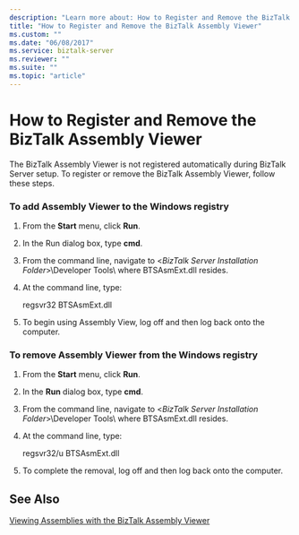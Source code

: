 ```yaml
---
description: "Learn more about: How to Register and Remove the BizTalk Assembly Viewer"
title: "How to Register and Remove the BizTalk Assembly Viewer"
ms.custom: ""
ms.date: "06/08/2017"
ms.service: biztalk-server
ms.reviewer: ""
ms.suite: ""
ms.topic: "article"
---
```

# How to Register and Remove the BizTalk Assembly Viewer
The BizTalk Assembly Viewer is not registered automatically during BizTalk Server setup. To register or remove the BizTalk Assembly Viewer, follow these steps.  
  
### To add Assembly Viewer to the Windows registry  
  
1.  From the **Start** menu, click **Run**.  
  
2.  In the Run dialog box, type **cmd**.  
  
3.  From the command line, navigate to \<*BizTalk Server Installation Folder*\>\Developer Tools\ where BTSAsmExt.dll resides.  
  
4.  At the command line, type:  
  
     regsvr32 BTSAsmExt.dll  
  
5.  To begin using Assembly View, log off and then log back onto the computer.  
  
### To remove Assembly Viewer from the Windows registry  
  
1.  From the **Start** menu, click **Run**.  
  
2.  In the **Run** dialog box, type **cmd**.  
  
3.  From the command line, navigate to \<*BizTalk Server Installation Folder*\>\Developer Tools\ where BTSAsmExt.dll resides.  
  
4.  At the command line, type:  
  
     regsvr32/u BTSAsmExt.dll  
  
5.  To complete the removal, log off and then log back onto the computer.  
  
## See Also  
 [Viewing Assemblies with the BizTalk Assembly Viewer](../core/viewing-assemblies-with-the-biztalk-assembly-viewer.md)
